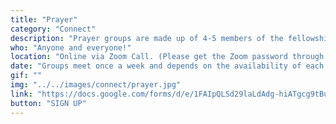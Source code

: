 ```yaml
---
title: "Prayer"
category: "Connect"
description: "Prayer groups are made up of 4-5 members of the fellowship of various ages who gather weekly to pray over each other and various topics, including current events and past large group messages. This is a good opportunity to develop your prayer life and help to lift others up. Right now, all prayer groups will be meeting virtually. If you're interested in getting plugged into a group, please fill out the form to join a group for the Fall."
who: "Anyone and everyone!"
location: "Online via Zoom Call. (Please get the Zoom password through our Facebook group, weekly email newsletter, Instagram, or by emailing us)"
date: "Groups meet once a week and depends on the availability of each group."
gif: ""
img: "../../images/connect/prayer.jpg"
link: "https://docs.google.com/forms/d/e/1FAIpQLSd29laLdAdg-hiATgcg9tBu5TS8jwsgwdZqHx7eZSvlSZh5PQ/viewform?fbclid=IwAR2u3ZACC8blxwSKZCWA1BaQqR3zn2E5zTO-nZc-mbUmKlZ82d69ESL17jI"
button: "SIGN UP"
---
```

